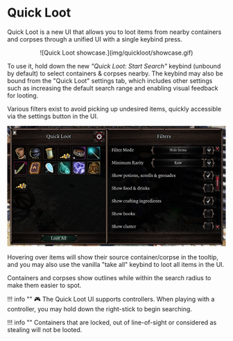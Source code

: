 # Quick Loot
Quick Loot is a new UI that allows you to loot items from nearby containers and corpses through a unified UI with a single keybind press.

<center>![Quick Loot showcase.](img/quickloot/showcase.gif)</center>

To use it, hold down the new *"Quick Loot: Start Search"* keybind (unbound by default) to select containers & corpses nearby. The keybind may also be bound from the "Quick Loot" settings tab, which includes other settings such as increasing the default search range and enabling visual feedback for looting.

Various filters exist to avoid picking up undesired items, quickly accessible via the settings button in the UI.

![Filter settings.](img/quickloot/filters.png)

Hovering over items will show their source container/corpse in the tooltip, and you may also use the vanilla "take all" keybind to loot all items in the UI.

Containers and corpses show outlines while within the search radius to make them easier to spot.

!!! info ""
    🎮 The Quick Loot UI supports controllers. When playing with a controller, you may hold down the right-stick to begin searching.

!!! info ""
    Containers that are locked, out of line-of-sight or considered as stealing will not be looted.
